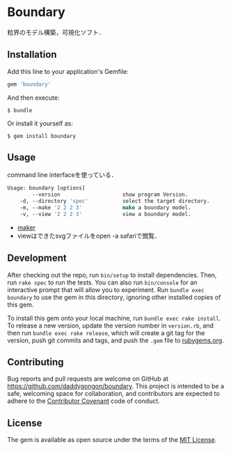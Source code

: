 # Boundary

粒界のモデル構築，可視化ソフト．

## Installation

Add this line to your application's Gemfile:

```ruby
gem 'boundary'
```

And then execute:

```
$ bundle
```

Or install it yourself as:

```
$ gem install boundary
```

## Usage
command line interfaceを使っている．
```tcsh
Usage: boundary [options]
        --version                    show program Version.
    -d, --directory 'spec'           select the target directory.
    -m, --make '2 2 2 3'             make a boundary model.
    -v, --view '2 2 2 3'             view a boundary model.
```

- [maker](file.maker.html)
- viewはできたsvgファイルをopen -a safariで閲覧．

## Development

After checking out the repo, run `bin/setup` to install dependencies. Then, run `rake spec` to run the tests. You can also run `bin/console` for an interactive prompt that will allow you to experiment. Run `bundle exec boundary` to use the gem in this directory, ignoring other installed copies of this gem.

To install this gem onto your local machine, run `bundle exec rake install`. To release a new version, update the version number in `version.rb`, and then run `bundle exec rake release`, which will create a git tag for the version, push git commits and tags, and push the `.gem` file to [rubygems.org](https://rubygems.org).

## Contributing

Bug reports and pull requests are welcome on GitHub at https://github.com/daddygongon/boundary. This project is intended to be a safe, welcoming space for collaboration, and contributors are expected to adhere to the [Contributor Covenant](http://contributor-covenant.org) code of conduct.

## License

The gem is available as open source under the terms of the [MIT License](http://opensource.org/licenses/MIT).
